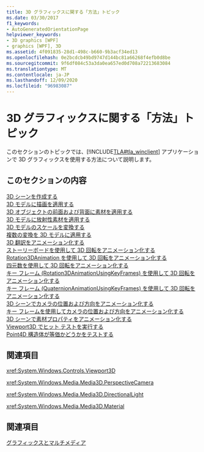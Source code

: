 ```yaml
---
title: 3D グラフィックスに関する「方法」トピック
ms.date: 03/30/2017
f1_keywords:
- AutoGeneratedOrientationPage
helpviewer_keywords:
- 3D graphics [WPF]
- graphics [WPF], 3D
ms.assetid: 4f091835-28d1-498c-b660-9b3acf34ed13
ms.openlocfilehash: 0e2bcdcb49bd9747d144bc81a66268f4efb0d8be
ms.sourcegitcommit: 9f6df084c53a3da0ea657ed0d708a72213683084
ms.translationtype: MT
ms.contentlocale: ja-JP
ms.lasthandoff: 12/09/2020
ms.locfileid: "96983087"
---
```

# <a name="3d-graphics-how-to-topics"></a>3D グラフィックスに関する「方法」トピック
このセクションのトピックでは、[!INCLUDE[TLA#tla_winclient](../../../includes/tlasharptla-winclient-md.md)] アプリケーションで 3D グラフィックスを使用する方法について説明します。  
  
## <a name="in-this-section"></a>このセクションの内容  
 [3D シーンを作成する](how-to-create-a-3-d-scene.md)  
 [3D モデルに描画を適用する](how-to-apply-a-drawing-to-a-3-d-model.md)  
 [3D オブジェクトの前面および背面に素材を適用する](how-to-apply-material-to-the-front-and-back-of-a-3-d-object.md)  
 [3D モデルに放射性素材を適用する](how-to-apply-emissive-material-to-a-3-d-object.md)  
 [3D モデルのスケールを変換する](how-to-transform-the-scale-of-a-3-d-model.md)  
 [複数の変換を 3D モデルに適用する](how-to-apply-multiple-transformations-to-a-3-d-model.md)  
 [3D 翻訳をアニメーション化する](how-to-animate-3-d-translations.md)  
 [ストーリーボードを使用して 3D 回転をアニメーション化する](how-to-animate-a-3-d-rotation-using-storyboards.md)  
 [Rotation3DAnimation を使用して 3D 回転をアニメーション化する](how-to-animate-a-3-d-rotation-using-rotation3danimation.md)  
 [四元数を使用して 3D 回転をアニメーション化する](how-to-animate-a-3-d-rotation-using-quaternions.md)  
 [キー フレーム (Rotation3DAnimationUsingKeyFrames) を使用して 3D 回転をアニメーション化する](how-to-animate-a-3-d-rotation-using-key-frames.md)  
 [キー フレーム (QuaternionAnimationUsingKeyFrames) を使用して 3D 回転をアニメーション化する](animate-a-3-d-rotation-quaternionanimationusingkeyframes.md)  
 [3D シーンでカメラの位置および方向をアニメーション化する](how-to-animate-camera-position-and-direction-in-a-3d-scene.md)  
 [キー フレームを使用してカメラの位置および方向をアニメーション化する](how-to-animate-camera-position-and-direction-using-key-frames.md)  
 [3D シーンで素材プロパティをアニメーション化する](how-to-animate-material-properties-in-a-3-d-scene.md)  
 [Viewport3D でヒット テストを実行する](how-to-hit-test-in-a-viewport3d.md)  
 [Point4D 構造体が等価かどうかをテストする](how-to-test-point4d-structures-for-equality-and-inequality.md)  
  
## <a name="reference"></a>関連項目  
 <xref:System.Windows.Controls.Viewport3D>  
  
 <xref:System.Windows.Media.Media3D.PerspectiveCamera>  
  
 <xref:System.Windows.Media.Media3D.DirectionalLight>  
  
 <xref:System.Windows.Media.Media3D.Material>  
  
## <a name="related-sections"></a>関連項目  
 [グラフィックスとマルチメディア](index.md)
